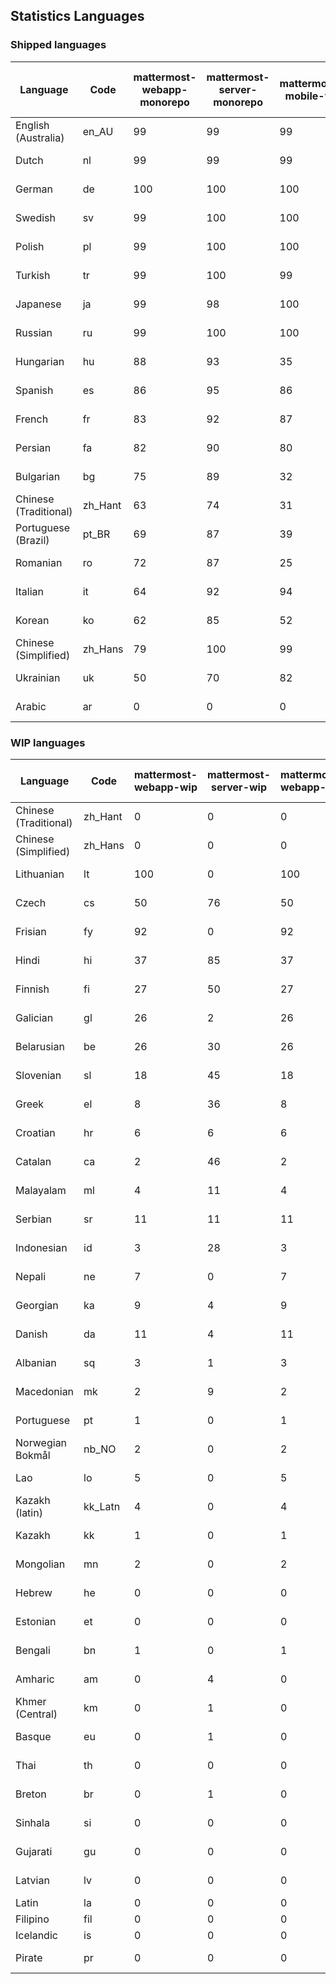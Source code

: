 ## Statistics Languages ##
###  Shipped languages  ###
|Language|Code|mattermost-webapp-monorepo|mattermost-server-monorepo|mattermost-mobile-v2|mattermost-desktop|mattermost-boards-webapp-monorepo|mattermost-playbooks-webapp-monorepo|calls-webapp|Total|Last Modified|
|---|---|---|---|---|---|---|---|---|---|---|
|English (Australia)|en_AU| 99| 99| 99| 100| 0| 0| 0| 99|2023-08-04T11:29:56.773492Z|
|Dutch|nl| 99| 99| 99| 100| 0| 0| 100| 99|2023-08-07T07:37:04.745584Z|
|German|de| 100| 100| 100| 100| 0| 0| 100| 99|2023-08-14T11:45:30.776145Z|
|Swedish|sv| 99| 100| 100| 100| 0| 0| 100| 99|2023-08-08T14:15:40.490406Z|
|Polish|pl| 99| 100| 100| 100| 0| 0| 100| 99|2023-08-09T06:06:42.608293Z|
|Turkish|tr| 99| 100| 99| 100| 0| 0| 100| 99|2023-08-09T13:52:01.545903Z|
|Japanese|ja| 99| 98| 100| 100| 0| 0| 100| 99|2023-08-14T03:41:29.668821Z|
|Russian|ru| 99| 100| 100| 100| 0| 0| 72| 97|2023-08-08T08:05:07.358923Z|
|Hungarian|hu| 88| 93| 35| 94| 0| 0| 0| 87|2023-08-09T13:52:45.711504Z|
|Spanish|es| 86| 95| 86| 93| 0| 0| 28| 84|2023-07-31T13:18:55.759017Z|
|French|fr| 83| 92| 87| 91| 0| 0| 57| 83|2023-07-31T13:19:36.037317Z|
|Persian|fa| 82| 90| 80| 94| 0| 0| 0| 80|2023-07-31T13:19:14.960640Z|
|Bulgarian|bg| 75| 89| 32| 0| 0| 0| 0| 74|2023-07-31T13:17:56.186033Z|
|Chinese (Traditional)|zh_Hant| 63| 74| 31| 100| 0| 0| 4| 74|2023-08-01T08:11:45.315633Z|
|Portuguese (Brazil)|pt_BR| 69| 87| 39| 74| 0| 0| 70| 73|2023-08-13T04:55:06.568148Z|
|Romanian|ro| 72| 87| 25| 0| 0| 0| 0| 71|2023-07-31T13:22:18.753110Z|
|Italian|it| 64| 92| 94| 22| 0| 0| 24| 70|2023-07-31T13:20:15.903524Z|
|Korean|ko| 62| 85| 52| 100| 0| 0| 2| 67|2023-07-31T13:15:20.788234Z|
|Chinese (Simplified)|zh_Hans| 79| 100| 99| 100| 0| 0| 98| 59|2023-08-02T05:55:24.614702Z|
|Ukrainian|uk| 50| 70| 82| 76| 0| 0| 0| 58|2023-07-31T13:16:37.476150Z|
|Arabic|ar| 0| 0| 0| 43| 0| 0| 0| 3|2023-07-10T13:08:48.325143Z|
###  WIP languages  ###
|Language|Code|mattermost-webapp-wip|mattermost-server-wip|mattermost-webapp-wip|mattermost-desktop-wip|Total|Last Modified|
|---|---|---|---|---|---|---|--|
|Chinese (Traditional)|zh_Hant| 0| 0| 0| 0| 74|2023-08-01T08:11:45.315633Z|
|Chinese (Simplified)|zh_Hans| 0| 0| 0| 3| 59|2023-08-02T05:55:24.614702Z|
|Lithuanian|lt| 100| 0| 100| 100| 44|2023-04-20T18:20:36.422339Z|
|Czech|cs| 50| 76| 50| 100| 40|2023-08-04T09:02:12.265970Z|
|Frisian|fy| 92| 0| 92| 0| 38|2023-03-30T14:04:28.368728Z|
|Hindi|hi| 37| 85| 37| 0| 30|2023-06-25T16:00:48.875553Z|
|Finnish|fi| 27| 50| 27| 0| 21|2023-03-30T14:04:14.936366Z|
|Galician|gl| 26| 2| 26| 0| 21|2023-02-16T10:53:47.791156Z|
|Belarusian|be| 26| 30| 26| 9| 17|2023-03-30T14:03:09.873427Z|
|Slovenian|sl| 18| 45| 18| 0| 15|2023-03-30T14:07:12.677627Z|
|Greek|el| 8| 36| 8| 0| 13|2023-03-30T14:03:55.229463Z|
|Croatian|hr| 6| 6| 6| 10| 12|2023-08-04T14:10:27.576411Z|
|Catalan|ca| 2| 46| 2| 0| 9|2023-02-22T22:19:51.633986Z|
|Malayalam|ml| 4| 11| 4| 0| 8|2023-07-08T15:38:50.105911Z|
|Serbian|sr| 11| 11| 11| 100| 8|2023-03-30T14:07:25.635161Z|
|Indonesian|id| 3| 28| 3| 0| 7|2023-01-20T12:30:26.132977Z|
|Nepali|ne| 7| 0| 7| 0| 7|2023-03-30T14:06:47.028356Z|
|Georgian|ka| 9| 4| 9| 0| 5|2023-06-23T10:19:49.433102Z|
|Danish|da| 11| 4| 11| 0| 5|2023-02-28T08:17:12.460986Z|
|Albanian|sq| 3| 1| 3| 0| 5|2023-03-30T14:07:18.996586Z|
|Macedonian|mk| 2| 9| 2| 29| 3|2023-05-05T04:29:07.020368Z|
|Portuguese|pt| 1| 0| 1| 100| 3|2023-08-13T05:16:24.870176Z|
|Norwegian Bokmål|nb_NO| 2| 0| 2| 0| 2|2023-03-30T09:46:13.174135Z|
|Lao|lo| 5| 0| 5| 0| 2|2023-01-28T03:29:57.636840Z|
|Kazakh (latin)|kk_Latn| 4| 0| 4| 0| 1|2023-01-09T16:04:40.142668Z|
|Kazakh|kk| 1| 0| 1| 0| 1|2023-01-20T12:30:28.434837Z|
|Mongolian|mn| 2| 0| 2| 0| 1|2023-02-16T02:00:14.011643Z|
|Hebrew|he| 0| 0| 0| 0| 1|2023-01-20T12:30:24.610278Z|
|Estonian|et| 0| 0| 0| 0| 1|2022-06-16T11:17:55.844464Z|
|Bengali|bn| 1| 0| 1| 0| 0|2022-06-18T00:07:36.707192Z|
|Amharic|am| 0| 4| 0| 0| 0|2020-07-04T19:22:35.416407Z|
|Khmer (Central)|km| 0| 1| 0| 0| 0|2022-05-06T14:27:58.323957Z|
|Basque|eu| 0| 1| 0| 0| 0|2021-06-22T14:46:44.626603Z|
|Thai|th| 0| 0| 0| 7| 0|2023-07-02T14:03:38.691977Z|
|Breton|br| 0| 1| 0| 0| 0|2022-10-20T14:33:30.929526Z|
|Sinhala|si| 0| 0| 0| 0| 0|2022-10-24T11:26:43.423982Z|
|Gujarati|gu| 0| 0| 0| 0| 0|2021-09-27T12:12:04.194601Z|
|Latvian|lv| 0| 0| 0| 0| 0|2022-12-17T23:24:22.390841Z|
|Latin|la| 0| 0| 0| 0| 0||
|Filipino|fil| 0| 0| 0| 0| 0||
|Icelandic|is| 0| 0| 0| 0| 0||
|Pirate|pr| 0| 0| 0| 0| 0|2022-06-28T08:46:29.046651Z|
